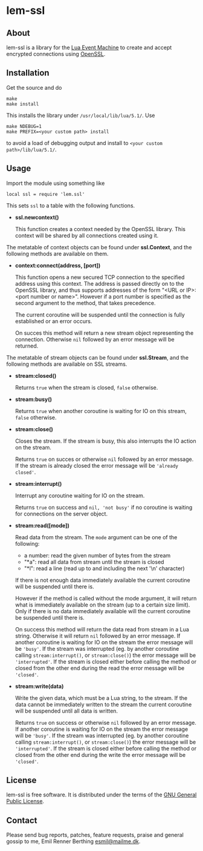 lem-ssl
===========


About
-----

lem-ssl is a library for the [Lua Event Machine][lem] to create and accept encrypted
connections using [OpenSSL][openssl].

[lem]: https://github.com/esmil/lem
[openssl]: http://openssl.org


Installation
------------

Get the source and do

    make
    make install

This installs the library under `/usr/local/lib/lua/5.1/`.
Use

    make NDEBUG=1
    make PREFIX=<your custom path> install

to avoid a load of debugging output and install to `<your custom path>/lib/lua/5.1/`.


Usage
-----

Import the module using something like

    local ssl = require 'lem.ssl'

This sets `ssl` to a table with the following functions.

* __ssl.newcontext()__

  This function creates a context needed by the OpenSSL library.
  This context will be shared by all connections created using it.

The metatable of context objects can be found under __ssl.Context__,
and the following methods are available on them.

* __context:connect(address, [port])__

  This function opens a new secured TCP connection to the specified address using
  this context.
  The address is passed directly on to the OpenSSL library, and thus supports
  addresses of the form "&lt;URL or IP&gt;:&lt;port number or name&gt;".
  However if a port number is specified as the second argument to the method,
  that takes precedence.

  The current coroutine will be suspended until the connection is fully
  established or an error occurs.

  On succes this method will return a new stream object representing the connection.
  Otherwise `nil` followed by an error message will be returned.

The metatable of stream objects can be found under __ssl.Stream__, and the
following methods are available on SSL streams.

* __stream:closed()__

  Returns `true` when the stream is closed, `false` otherwise.

* __stream:busy()__

  Returns `true` when another coroutine is waiting for IO on this stream,
  `false` otherwise.

* __stream:close()__

  Closes the stream. If the stream is busy, this also interrupts the IO
  action on the stream.

  Returns `true` on succes or otherwise `nil` followed by an error message.
  If the stream is already closed the error message will be `'already closed'`.

* __stream:interrupt()__

  Interrupt any coroutine waiting for IO on the stream.

  Returns `true` on success and `nil, 'not busy'` if no coroutine is waiting
  for connections on the server object.

* __stream:read([mode])__

  Read data from the stream. The `mode` argument can be one of the following:

    - a number: read the given number of bytes from the stream
    - "\*a": read all data from stream until the stream is closed
    - "\*l": read a line (read up to and including the next '\n' character)

  If there is not enough data immediately available the current coroutine will
  be suspended until there is.

  However if the method is called without the mode argument, it will return
  what is immediately available on the stream (up to a certain size limit).
  Only if there is no data immediately available will the current coroutine
  be suspended until there is.

  On success this method will return the data read from stream in a Lua string.
  Otherwise it will return `nil` followed by an error message.
  If another coroutine is waiting for IO on the stream the error message
  will be `'busy'`.
  If the stream was interrupted (eg. by another coroutine calling
  `stream:interrupt()`, or `stream:close()`) the error message will be
  `'interrupted'`.
  If the stream is closed either before calling the method or closed
  from the other end during the read the error message will be `'closed'`.

* __stream:write(data)__

  Write the given data, which must be a Lua string, to the stream.
  If the data cannot be immediately written to the stream the current
  coroutine will be suspended until all data is written.

  Returns `true` on success or otherwise `nil` followed by an error message.
  If another coroutine is waiting for IO on the stream the error message
  will be `'busy'`.
  If the stream was interrupted (eg. by another coroutine calling
  `stream:interrupt()`, or `stream:close()`) the error message will be
  `'interrupted'`.
  If the stream is closed either before calling the method or closed
  from the other end during the write the error message will be `'closed'`.


License
-------

lem-ssl is free software. It is distributed under the terms of the
[GNU General Public License][gpl].

[gpl]: http://www.fsf.org/licensing/licenses/gpl.html


Contact
-------

Please send bug reports, patches, feature requests, praise and general gossip
to me, Emil Renner Berthing <esmil@mailme.dk>.
